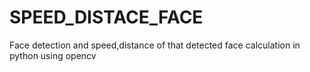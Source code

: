 # SPEED_DISTACE_FACE
Face detection and speed,distance of that detected face calculation in python using opencv 
